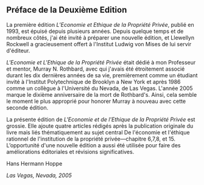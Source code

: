 ## Préface de la Deuxième Edition

La première édition *L’Economie et Ethique de la Propriété Privée*, publié en 1993, est épuisé depuis plusieurs années. Depuis quelque temps et de nombreux côtés, j'ai été invité à préparer une nouvelle édition, et Llewellyn Rockwell a gracieusement offert à l'Institut Ludwig von Mises de lui servir d'éditeur.

*L'Economie et L'Ethique de la Propriété Privée* était dédié à mon Professeur et mentor, Murray N. Rothbard, avec qui j'avais été étroitement associé durant les dix dernières années de sa vie, premièrement comme un étudiant invité à l'Institut Polytechnique de Brooklyn a New York et après 1986 comme un collègue à l'Université du Nevada, de Las Vegas. L'année 2005 marque le dixième anniversaire de la mort de Rothbard's. Ainsi, cela semble le moment le plus approprié pour honorer Murray à nouveau avec cette seconde édition.

La présente édition de *L'Economie et de l'Ethique de la Propriété Privée* est grossie. Elle ajoute quatre articles rédigés après la publication originale du livre mais liés thématiquement au sujet central De l'économie et l'éthique rationnel de l'institution de la propriété privée—chapitre 6,7,8, et 15. L’opportunité d'une nouvelle édition a aussi été utilisée pour faire des améliorations éditoriales et révisions significatives.

Hans Hermann Hoppe

*Las Vegas, Nevada, 2005*